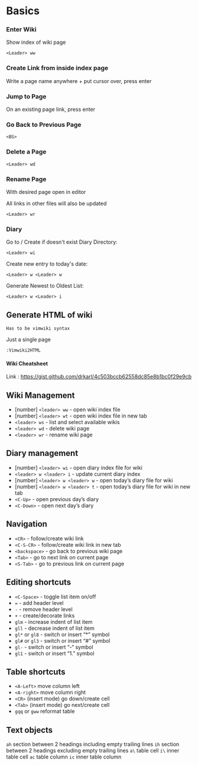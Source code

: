 # Basics


### Enter Wiki

Show index of wiki page
```
<Leader> ww
```


### Create Link from inside index page

Write a page name anywhere + put cursor over, press enter


### Jump to Page

On an existing page link, press enter


### Go Back to Previous Page
```
<BS>
```


### Delete a Page
```
<Leader> wd
```


### Rename Page

With desired page open in editor

All links in other files will also be updated
```
<Leader> wr
```


### Diary
Go to / Create if doesn't exist Diary Directory:
```
<Leader> wi
```

Create new entry to today's date:
```
<Leader> w <Leader> w
```

Generate Newest to Oldest List:
```
<Leader> w <Leader> i
```


## Generate HTML of wiki
    Has to be vimwiki syntax

Just a single page
```
:Vimwiki2HTML
```



#### Wiki Cheatsheet
Link : https://gist.github.com/drkarl/4c503bccb62558dc85e8b1bc0f29e9cb

## Wiki Management
- [number] `<leader> ww` - open wiki index file
- [number] `<leader> wt` - open wiki index file in new tab
- `<leader> ws` - list and select available wikis
- `<leader> wd` - delete wiki page
- `<leader> wr` - rename wiki page


## Diary management
- [number] `<leader> wi` - open diary index file for wiki
- `<leader> w <leader> i` - update current diary index
- [number] `<leader> w <leader> w` - open today’s diary file for wiki
- [number] `<leader> w <leader> t` - open today’s diary file for wiki in new tab
- `<C-Up>` - open previous day’s diary
- `<C-Down>` - open next day’s diary


## Navigation
- `<CR>` - follow/create wiki link
- `<C-S-CR>` - follow/create wiki link in new tab
- `<backspace>` - go back to previous wiki page
- `<Tab>` - go to next link on current page
- `<S-Tab>` - go to previous link on current page


## Editing shortcuts
- `<C-Space>` - toggle list item on/off
- `=` - add header level
- `-` - remove header level
- `+` - create/decorate links
- `glm` - increase indent of list item
- `gll` - decrease indent of list item
- `gl*` or `gl8` - switch or insert “*” symbol
- `gl#` or `gl3` - switch or insert “#” symbol
- `gl-`  - switch or insert “-“ symbol
- `gl1`  - switch or insert “1.” symbol


## Table shortcuts
- `<A-Left>` move column left
- `<A-right>` move column right
- `<CR>`  (insert mode) go down/create cell
- `<Tab>` (insert mode) go next/create cell
- `gqq` or `gww`  reformat table


## Text objects
`ah`    section between 2 headings including empty trailing lines
`ih`    section between 2 headings excluding empty trailing lines
`a\`    table cell
`i\`    inner table cell
`ac`    table column
`ic`    inner table column

